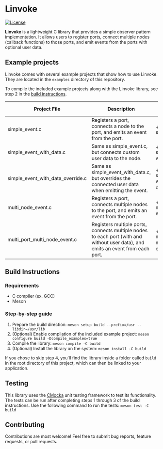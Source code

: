 # Linvoke

[![License](https://img.shields.io/badge/license-MIT-blue.svg?style=for-the-badge)](https://opensource.org/licenses/MIT)

**Linvoke** is a lightweight C library that provides a simple observer pattern implementation. It allows users to register ports, connect multiple nodes (callback functions) to those ports, and emit events from the ports with optional user data.

## Example projects

Linvoke comes with several example projects that show how to use Linvoke. They are located in the `examples` directory of this repository.

To compile the included example projects along with the Linvoke library, see step 2 in the [build instructions](#build-instructions).

| Project File                      | Description                                                                                                                     | Executable Name                                 |
| ---                               | ---                                                                                                                             | ---                                             |
| simple_event.c                    | Registers a port, connects a node to the port, and emits an event from the port.                                                | ./build/linvoke-simple-event                    |
| simple_event_with_data.c          | Same as simple_event.c, but connects custom user data to the node.                                                              | ./build/linvoke-simple-event-with-data          |
| simple_event_with_data_override.c | Same as simple_event_with_data.c, but overrides the connected user data when emitting the event.                                | ./build/linvoke-simple-event-with-data-override |
| multi_node_event.c                | Registers a port, connects multiple nodes to the port, and emits an event from the port.                                        | ./build/linvoke-multi-node-event                |
| multi_port_multi_node_event.c     | Registers multiple ports, connects multiple nodes to each port (with and without user data), and emits an event from each port. | ./build/linvoke-multi-port-multi-node-event     |

## Build Instructions

### Requirements

 * C compiler (ex. GCC)
 * Meson

### Step-by-step guide

 1. Prepare the build direction: `meson setup build --prefix=/usr --libdir=/usr/lib`
 2. (Optional) Enable compilation of the included example project: `meson configure build -Dcompile_examples=true`
 3. Compile the library: `meson compile -C build`
 4. (Optional) Install the library on the system: `meson install -C build`

If you chose to skip step 4, you'll find the library inside a folder called `build` in the root directory of this project, which can then be linked to your application.

## Testing

This library uses the [CMocka](https://cmocka.org/) unit testing framework to test its functionality. The tests can be run after completing steps 1 through 3 of the build instructions. Use the following command to run the tests: `meson test -C build`

## Contributing

Contributions are most welcome! Feel free to submit bug reports, feature requests, or pull requests.
